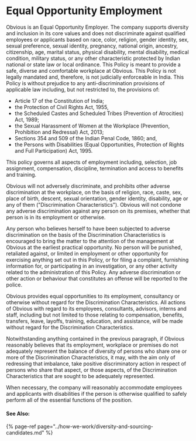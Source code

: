 # Equal Opportunity Employment

Obvious is an Equal Opportunity Employer. The company supports diversity and inclusion in its core values and does not discriminate against qualified employees or applicants based on race, color, religion, gender identity, sex, sexual preference, sexual identity, pregnancy, national origin, ancestry, citizenship, age, marital status, physical disability, mental disability, medical condition, military status, or any other characteristic protected by Indian national or state law or local ordinance. This Policy is meant to provide a safe, diverse and comfortable workplace at Obvious. This Policy is not legally mandated and, therefore, is not judicially enforceable in India. This Policy is without prejudice to any anti-discrimination provisions of applicable law including, but not restricted to, the provisions of:

* Article 17 of the Constitution of India;
* the Protection of Civil Rights Act, 1955,
* the Scheduled Castes and Scheduled Tribes \(Prevention of Atrocities\) Act, 1989;
* the Sexual Harassment of Women at the Workplace \(Prevention, Prohibition and Redressal\) Act, 2013;
* Sections 354 and 509 of the Indian Penal Code, 1860; and,
* the Persons with Disabilities \(Equal Opportunities, Protection of Rights and Full Participation\) Act, 1995.

This policy governs all aspects of employment including, selection, job assignment, compensation, discipline, termination and access to benefits and training.

Obvious will not adversely discriminate, and prohibits other adverse discrimination at the workplace, on the basis of religion, race, caste, sex, place of birth, descent, sexual orientation, gender identity, disability, age or any of them \("Discrimination Characteristics"\). Obvious will not condone any adverse discrimination against any person on its premises, whether that person is in its employment or otherwise.

Any person who believes herself to have been subjected to adverse discrimination on the basis of the Discrimination Characteristics is encouraged to bring the matter to the attention of the management at Obvious at the earliest practical opportunity. No person will be punished, retaliated against, or limited in employment or other opportunity for exercising anything set out in this Policy, or for filing a complaint, furnishing information for, or participating in an investigation, or any other activity related to the administration of this Policy. Any adverse discrimination or other action or behaviour that constitutes an offense will be reported to the police.

Obvious provides equal opportunities to its employment, consultancy or otherwise without regard for the Discrimination Characteristics. All actions of Obvious with regard to its employees, consultants, advisors, interns and staff, including but not limited to those relating to compensation, benefits, transfers, leave, layoffs, training, education, and assistance, will be made without regard for the Discrimination Characteristics.

Notwithstanding anything contained in the previous paragraph, if Obvious reasonably believes that its employment, workplace or premises do not adequately represent the balance of diversity of persons who share one or more of the Discrimination Characteristics, it may, with the aim only of redressing that imbalance, take positive discriminatory action in respect of persons who share that aspect, or those aspects, of the Discrimination Characteristics that are sought to be adequately represented.

When necessary, the company will reasonably accommodate employees and applicants with disabilities if the person is otherwise qualified to safely perform all of the essential functions of the position.

#### See Also:

{% page-ref page="../how-we-work/diversity-and-sourcing-candidates.md" %}

